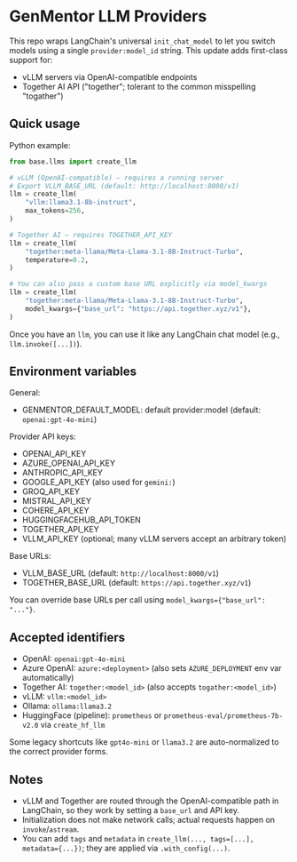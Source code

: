 # GenMentor LLM Providers

This repo wraps LangChain's universal `init_chat_model` to let you switch models using a single `provider:model_id` string. This update adds first-class support for:

- vLLM servers via OpenAI-compatible endpoints
- Together AI API ("together"; tolerant to the common misspelling "togather")

## Quick usage

Python example:

```python
from base.llms import create_llm

# vLLM (OpenAI-compatible) — requires a running server
# Export VLLM_BASE_URL (default: http://localhost:8000/v1)
llm = create_llm(
    "vllm:llama3.1-8b-instruct",
    max_tokens=256,
)

# Together AI — requires TOGETHER_API_KEY
llm = create_llm(
    "together:meta-llama/Meta-Llama-3.1-8B-Instruct-Turbo",
    temperature=0.2,
)

# You can also pass a custom base URL explicitly via model_kwargs
llm = create_llm(
    "together:meta-llama/Meta-Llama-3.1-8B-Instruct-Turbo",
    model_kwargs={"base_url": "https://api.together.xyz/v1"},
)
```

Once you have an `llm`, you can use it like any LangChain chat model (e.g., `llm.invoke([...])`).

## Environment variables

General:

- GENMENTOR_DEFAULT_MODEL: default provider:model (default: `openai:gpt-4o-mini`)

Provider API keys:

- OPENAI_API_KEY
- AZURE_OPENAI_API_KEY
- ANTHROPIC_API_KEY
- GOOGLE_API_KEY (also used for `gemini:`)
- GROQ_API_KEY
- MISTRAL_API_KEY
- COHERE_API_KEY
- HUGGINGFACEHUB_API_TOKEN
- TOGETHER_API_KEY
- VLLM_API_KEY (optional; many vLLM servers accept an arbitrary token)

Base URLs:

- VLLM_BASE_URL (default: `http://localhost:8000/v1`)
- TOGETHER_BASE_URL (default: `https://api.together.xyz/v1`)

You can override base URLs per call using `model_kwargs={"base_url": "..."}`.

## Accepted identifiers

- OpenAI: `openai:gpt-4o-mini`
- Azure OpenAI: `azure:<deployment>` (also sets `AZURE_DEPLOYMENT` env var automatically)
- Together AI: `together:<model_id>` (also accepts `togather:<model_id>`)
- vLLM: `vllm:<model_id>`
- Ollama: `ollama:llama3.2`
- HuggingFace (pipeline): `prometheus` or `prometheus-eval/prometheus-7b-v2.0` via `create_hf_llm`

Some legacy shortcuts like `gpt4o-mini` or `llama3.2` are auto-normalized to the correct provider forms.

## Notes

- vLLM and Together are routed through the OpenAI-compatible path in LangChain, so they work by setting a `base_url` and API key.
- Initialization does not make network calls; actual requests happen on `invoke`/`astream`.
- You can add `tags` and `metadata` in `create_llm(..., tags=[...], metadata={...})`; they are applied via `.with_config(...)`.

